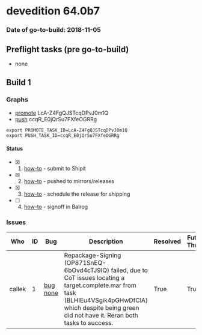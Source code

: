 # devedition 64.0b7

### Date of go-to-build: 2018-11-05

## Preflight tasks (pre go-to-build)
- none

## Build 1  

### Graphs
* [promote](https://tools.taskcluster.net/push-inspector/#/LcA-Z4FgQJSTcqDPvJ0m1Q) LcA-Z4FgQJSTcqDPvJ0m1Q
* [push](https://tools.taskcluster.net/push-inspector/#/ccqR_E0jQrSu7FXfeOGRRg) ccqR_E0jQrSu7FXfeOGRRg
```
export PROMOTE_TASK_ID=LcA-Z4FgQJSTcqDPvJ0m1Q
export PUSH_TASK_ID=ccqR_E0jQrSu7FXfeOGRRg
```


#### Status
- [x] 1.  [how-to](https://wiki.mozilla.org/Release:Release_Automation_on_Mercurial:Starting_a_Release#Submit_to_Ship_It)  - submit to Shipit
- [x] 2.  [how-to](https://github.com/mozilla-releng/releasewarrior-2.0/blob/master/docs/release-promotion/desktop/howto.md#push-artifacts-to-releases-directory)  - pushed to mirrors/releases
- [x] 3.  [how-to](https://github.com/mozilla-releng/releasewarrior-2.0/blob/master/docs/release-promotion/desktop/howto.md#ship-the-release)  - schedule the release for shipping
- [ ] 4.  [how-to](https://github.com/mozilla-releng/releasewarrior-2.0/blob/master/docs/release-promotion/desktop/howto.md#obtain-sign-offs-for-changes)  - signoff in Balrog

### Issues
| Who                 | ID               | Bug                                                                 | Description                | Resolved                | Future Threat                |
| ------------------- | ---------------- | ------------------------------------------------------------------- | -------------------------- | ----------------------- | ---------------------------- |
| callek  | 1 | [bug none](https://bugzil.la/none)        | Repackage-Signing (OP871SnEQ-6bOvd4cTJ9IQ) failed, due to CoT issues locating a target.complete.mar from task (BLHIEu4VSgik4pGHwDfClA) which despite being green did not have it. Reran both tasks to success. | True | True |


